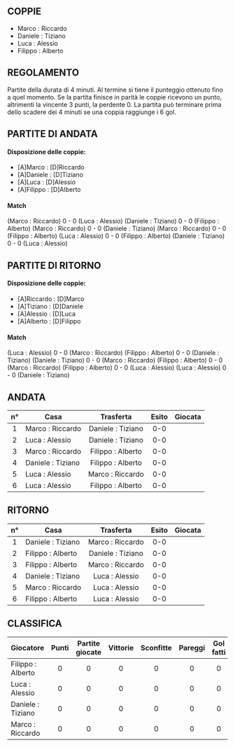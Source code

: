 
## COPPIE

- Marco : Riccardo
- Daniele : Tiziano
- Luca : Alessio
- Filippo : Alberto
 
 
## REGOLAMENTO
Partite della durata di 4 minuti. Al termine si tiene il punteggio ottenuto fino a quel momento.
Se la partita finisce in parità le coppie ricevono un punto, altrimenti la vincente 3 punti, la perdente 0.
La partita può terminare prima dello scadere dei 4 minuti se una coppia raggiunge i 6 gol.
 
## PARTITE DI ANDATA

#### Disposizione delle coppie:
- [A]Marco : [D]Riccardo
- [A]Daniele : [D]Tiziano
- [A]Luca : [D]Alessio
- [A]Filippo : [D]Alberto
 
#### Match
  
(Marco : Riccardo) 0 - 0 (Luca : Alessio)
(Daniele : Tiziano) 0 - 0 (Filippo : Alberto)
(Marco : Riccardo) 0 - 0 (Daniele : Tiziano)
(Marco : Riccardo) 0 - 0 (Filippo : Alberto)
(Luca : Alessio) 0 - 0 (Filippo : Alberto)
(Daniele : Tiziano) 0 - 0 (Luca : Alessio)


## PARTITE DI RITORNO

#### Disposizione delle coppie:
- [A]Riccardo : [D]Marco
- [A]Tiziano : [D]Daniele
- [A]Alessio : [D]Luca
- [A]Alberto : [D]Filippo

#### Match
(Luca : Alessio) 0 - 0 (Marco : Riccardo)
(Filippo : Alberto) 0 - 0 (Daniele : Tiziano)
(Daniele : Tiziano) 0 - 0 (Marco : Riccardo)
(Filippo : Alberto) 0 - 0 (Marco : Riccardo)
(Filippo : Alberto) 0 - 0 (Luca : Alessio)
(Luca : Alessio) 0 - 0 (Daniele : Tiziano)


## ANDATA
| n° | Casa | Trasferta | Esito | Giocata
|:-:|----------|:-------------:|:------:|:------:
| 1 | Marco : Riccardo | Daniele : Tiziano | 0-0 |
| 2 | Luca : Alessio | Daniele : Tiziano | 0-0 |
| 3 | Marco : Riccardo | Filippo : Alberto | 0-0 |
| 4 | Daniele : Tiziano | Filippo : Alberto | 0-0 |
| 5 | Luca : Alessio | Marco : Riccardo | 0-0 |
| 6 | Luca : Alessio | Filippo : Alberto | 0-0 |

## RITORNO
| n° | Casa | Trasferta | Esito | Giocata
|:-:|----------|:-------------:|:------:|:------:
| 1 | Daniele : Tiziano | Marco : Riccardo | 0-0 |
| 2 | Filippo : Alberto | Daniele : Tiziano | 0-0 |
| 3 | Filippo : Alberto | Marco : Riccardo | 0-0 |
| 4 | Daniele : Tiziano | Luca : Alessio | 0-0 |
| 5 | Marco : Riccardo | Luca : Alessio | 0-0 |
| 6 | Filippo : Alberto | Luca : Alessio | 0-0 |

## CLASSIFICA
| Giocatore | Punti | Partite giocate | Vittorie | Sconfitte | Pareggi | Gol fatti | Gol subiti | Differenza reti
|--------|:-----:|:--------:|:--------:|:--------:|:--------:|:--------:|:--------:|:--------:|
|Filippo : Alberto | 0 | 0 | 0 | 0 | 0 | 0 | 0 | 0
|Luca : Alessio | 0 | 0 | 0 | 0 | 0 | 0 | 0 | 0
|Daniele : Tiziano | 0 | 0 | 0 | 0 | 0 | 0 | 0 | 0
|Marco : Riccardo | 0 | 0 | 0 | 0 | 0 | 0 | 0 | 0
